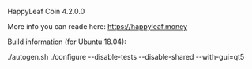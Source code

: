 HappyLeaf Coin 4.2.0.0

More info you can reade here: https://happyleaf.money


Build information (for Ubuntu 18.04):

./autogen.sh
./configure --disable-tests --disable-shared --with-gui=qt5

